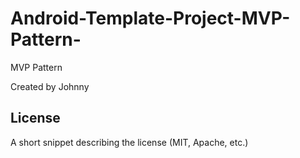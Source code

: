 # Android-Template-Project-MVP-Pattern-
MVP Pattern 

Created by Johnny
## License

A short snippet describing the license (MIT, Apache, etc.)
